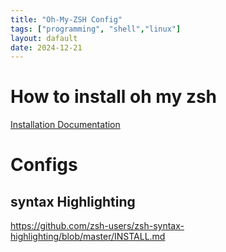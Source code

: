 ```yaml
---
title: "Oh-My-ZSH Config"
tags: ["programming", "shell","linux"]
layout: dafault
date: 2024-12-21
---
```


# How to install oh my zsh
[Installation Documentation](https://ohmyz.sh/#install)

# Configs

## syntax Highlighting
https://github.com/zsh-users/zsh-syntax-highlighting/blob/master/INSTALL.md